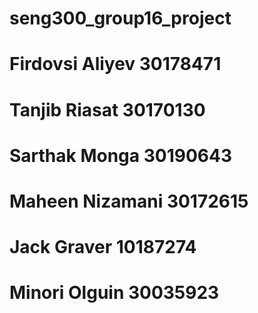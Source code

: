# seng300_group16_project
# Firdovsi Aliyev 30178471
# Tanjib Riasat 30170130
# Sarthak Monga 30190643
# Maheen Nizamani 30172615
# Jack Graver 10187274
# Minori Olguin 30035923 
